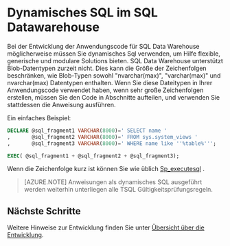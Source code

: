 <properties
   pageTitle="Dynamisches SQL im SQL Datawarehouse | Microsoft Azure"
   description="Tipps zur Verwendung von dynamischen SQL Azure SQL-Data Warehouse für die Entwicklung von Lösungen."
   services="sql-data-warehouse"
   documentationCenter="NA"
   authors="jrowlandjones"
   manager="barbkess"
   editor=""/>

<tags
   ms.service="sql-data-warehouse"
   ms.devlang="NA"
   ms.topic="article"
   ms.tgt_pltfrm="NA"
   ms.workload="data-services"
   ms.date="06/14/2016"
   ms.author="jrj;barbkess;sonyama"/>

# <a name="dynamic-sql-in-sql-data-warehouse"></a>Dynamisches SQL im SQL Datawarehouse
Bei der Entwicklung der Anwendungscode für SQL Data Warehouse möglicherweise müssen Sie dynamisches Sql verwenden, um Hilfe flexible, generische und modulare Solutions bieten. SQL Data Warehouse unterstützt Blob-Datentypen zurzeit nicht. Dies kann die Größe der Zeichenfolgen beschränken, wie Blob-Typen sowohl "nvarchar(max)", "varchar(max)" und nvarchar(max) Datentypen enthalten. Wenn Sie diese Dateitypen in Ihrer Anwendungscode verwendet haben, wenn sehr große Zeichenfolgen erstellen, müssen Sie den Code in Abschnitte aufteilen, und verwenden Sie stattdessen die Anweisung ausführen.

Ein einfaches Beispiel:

```sql
DECLARE @sql_fragment1 VARCHAR(8000)=' SELECT name '
,       @sql_fragment2 VARCHAR(8000)=' FROM sys.system_views '
,       @sql_fragment3 VARCHAR(8000)=' WHERE name like ''%table%''';

EXEC( @sql_fragment1 + @sql_fragment2 + @sql_fragment3);
```

Wenn die Zeichenfolge kurz ist können Sie wie üblich [Sp_executesql][] .

> [AZURE.NOTE] Anweisungen als dynamisches SQL ausgeführt werden weiterhin unterliegen alle TSQL Gültigkeitsprüfungsregeln.

## <a name="next-steps"></a>Nächste Schritte
Weitere Hinweise zur Entwicklung finden Sie unter [Übersicht über die Entwicklung][].

<!--Image references-->

<!--Article references-->
[Übersicht über die Entwicklung]: sql-data-warehouse-overview-develop.md

<!--MSDN references-->
[sp_executesql]: https://msdn.microsoft.com/library/ms188001.aspx

<!--Other Web references-->
